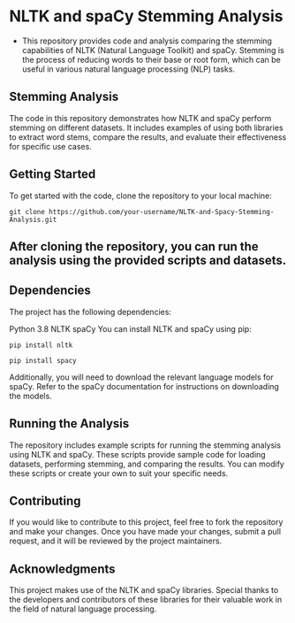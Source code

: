 # NLTK and spaCy Stemming Analysis
- This repository provides code and analysis comparing the stemming capabilities of NLTK (Natural Language Toolkit) and spaCy. Stemming is the process of reducing words to their base or root form, which can be useful in various natural language processing (NLP) tasks.

## Stemming Analysis
The code in this repository demonstrates how NLTK and spaCy perform stemming on different datasets. It includes examples of using both libraries to extract word stems, compare the results, and evaluate their effectiveness for specific use cases.

## Getting Started
To get started with the code, clone the repository to your local machine:

```
git clone https://github.com/your-username/NLTK-and-Spacy-Stemming-Analysis.git
```

## After cloning the repository, you can run the analysis using the provided scripts and datasets.

## Dependencies
The project has the following dependencies:

Python 3.8
NLTK
spaCy
You can install NLTK and spaCy using pip:

```
pip install nltk
```
```
pip install spacy
```

Additionally, you will need to download the relevant language models for spaCy. Refer to the spaCy documentation for instructions on downloading the models.

## Running the Analysis
The repository includes example scripts for running the stemming analysis using NLTK and spaCy. These scripts provide sample code for loading datasets, performing stemming, and comparing the results. You can modify these scripts or create your own to suit your specific needs.

## Contributing
If you would like to contribute to this project, feel free to fork the repository and make your changes. Once you have made your changes, submit a pull request, and it will be reviewed by the project maintainers.


## Acknowledgments
This project makes use of the NLTK and spaCy libraries. Special thanks to the developers and contributors of these libraries for their valuable work in the field of natural language processing.




